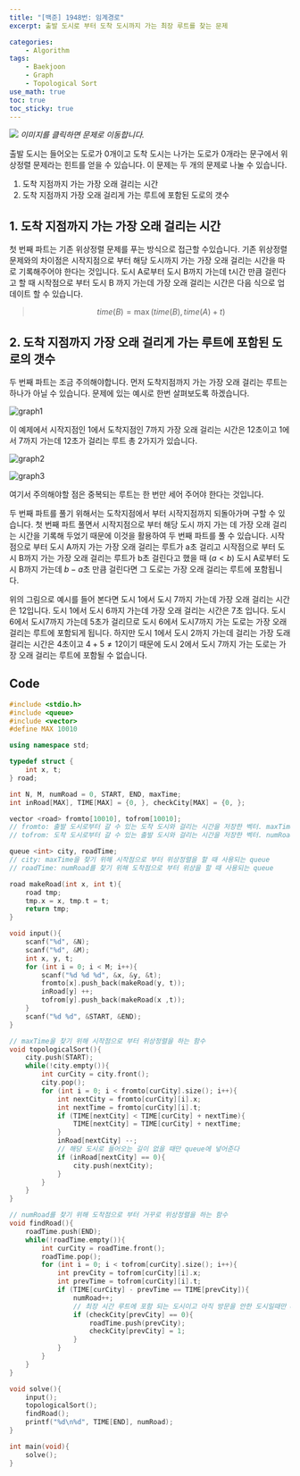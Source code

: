 ```yaml
--- 
title: "[백준] 1948번: 임계경로"
excerpt: 출발 도시로 부터 도착 도시까지 가는 최장 루트를 찾는 문제

categories:
    - Algorithm
tags:
    - Baekjoon
    - Graph
    - Topological Sort
use_math: true
toc: true
toc_sticky: true
---
```


[<img src="../../assets/images/algorithm/baekjoon1948">](https://www.acmicpc.net/problem/1948)
*이미지를 클릭하면 문제로 이동합니다.*

출발 도시는 들어오는 도로가 0개이고 도착 도시는 나가는 도로가 0개라는 문구에서 위상정렬 문제라는 힌트를 얻을 수 있습니다. 이 문제는 두 개의 문제로 나눌 수 있습니다.

1. 도착 지점까지 가는 가장 오래 걸리는 시간
2. 도착 지점까지 가장 오래 걸리게 가는 루트에 포함된 도로의 갯수


## 1. 도착 지점까지 가는 가장 오래 걸리는 시간


첫 번째 파트는 기존 위상정렬 문제를 푸는 방식으로 접근할 수있습니다. 기존 위상정렬 문제와의 차이점은 시작지점으로 부터 해당 도시까지 가는 가장 오래 걸리는 시간을 따로 기록해주어야 한다는 것입니다. 도시 A로부터 도시 B까지 가는데 t시간 만큼 걸린다고 할 때 시작점으로 부터 도시 B 까지 가는데 가장 오래 걸리는 시간은 다음 식으로 업데이트 할 수 있습니다.

> $$time(B) = \max(time(B), time(A) + t)$$


## 2. 도착 지점까지 가장 오래 걸리게 가는 루트에 포함된 도로의 갯수


두 번째 파트는 조금 주의해야합니다. 먼저 도착지점까지 가는 가장 오래 걸리는 루트는 하나가 아닐 수 있습니다. 문제에 있는 예시로 한번 살펴보도록 하겠습니다.

![graph1](../../assets/images/algorithm/baekjoon1948-graph1)

이 예제에서 시작지점인 1에서 도착지점인 7까지 가장 오래 걸리는 시간은 12초이고 1에서 7까지 가는데 12초가 걸리는 루트 총 2가지가 있습니다.

![graph2](../../assets/images/algorithm/baekjoon1948-graph2)


![graph3](../../assets/images/algorithm/baekjoon1948-graph3)

여기서 주의해야할 점은 중복되는 루트는 한 번만 세어 주어야 한다는 것입니다. 


두 번째 파트를 풀기 위해서는 도착지점에서 부터 시작지점까지 되돌아가며 구할 수 있습니다. 첫 번째 파트 풀면서 시작지점으로 부터 해당 도시 까지 가는 데 가장 오래 걸리는 시간을 기록해 두었기 때문에 이것을 활용하여 두 번째 파트를 풀 수 있습니다. 시작점으로 부터 도시 A까지 가는 가장 오래 걸리는 루트가 a초 걸리고 시작점으로 부터 도시 B까지 가는 가장 오래 걸리는 루트가 b초 걸린다고 했을 때 $(a < b)$ 도시 A로부터 도시 B까지 가는데 $b - a$초 만큼 걸린다면 그 도로는 가장 오래 걸리는 루트에 포함됩니다. 


위의 그림으로 예시를 들어 본다면 도시 1에서 도시 7까지 가는데 가장 오래 걸리는 시간은 12입니다. 도시 1에서 도시 6까지 가는데 가장 오래 걸리는 시간은 7초 입니다. 도시 6에서 도시7까지 가는데 5초가 걸리므로 도시 6에서 도시7까지 가는 도로는 가장 오래 걸리는 루트에 포함되게 됩니다. 하지만 도시 1에서 도시 2까지 가는데 걸리는 가장 도래 걸리는 시간은 4초이고 $4 + 5 \neq 12$이기 때문에 도시 2에서 도시 7까지 가는 도로는 가장 오래 걸리는 루트에 포함될 수 없습니다.


## Code


```cpp
#include <stdio.h>
#include <queue>
#include <vector>
#define MAX 10010

using namespace std;

typedef struct {
    int x, t;
} road;

int N, M, numRoad = 0, START, END, maxTime;
int inRoad[MAX], TIME[MAX] = {0, }, checkCity[MAX] = {0, };

vector <road> fromto[10010], tofrom[10010];
// fromto: 출발 도시로부터 갈 수 있는 도착 도시와 걸리는 시간을 저장한 벡터. maxTime을 찾는데 사용
// tofrom: 도착 도시로부터 갈 수 있는 출발 도시와 걸리는 시간을 저장한 벡터. numRoad를 찾는데 사용

queue <int> city, roadTime;
// city: maxTime을 찾기 위해 시작점으로 부터 위상정렬을 할 때 사용되는 queue
// roadTime: numRoad를 찾기 위해 도착점으로 부터 위상을 할 때 사용되는 queue

road makeRoad(int x, int t){
    road tmp;
    tmp.x = x, tmp.t = t;
    return tmp;
}

void input(){
    scanf("%d", &N);
    scanf("%d", &M);
    int x, y, t;
    for (int i = 0; i < M; i++){
        scanf("%d %d %d", &x, &y, &t);
        fromto[x].push_back(makeRoad(y, t)); 
        inRoad[y] ++;
        tofrom[y].push_back(makeRoad(x ,t));
    }
    scanf("%d %d", &START, &END);
}

// maxTime을 찾기 위해 시작점으로 부터 위상정렬을 하는 함수
void topologicalSort(){
    city.push(START);
    while(!city.empty()){
        int curCity = city.front();
        city.pop();
        for (int i = 0; i < fromto[curCity].size(); i++){
            int nextCity = fromto[curCity][i].x;
            int nextTime = fromto[curCity][i].t;
            if (TIME[nextCity] < TIME[curCity] + nextTime){
                TIME[nextCity] = TIME[curCity] + nextTime;
            }
            inRoad[nextCity] --;
            // 해당 도시로 들어오는 길이 없을 때만 queue에 넣어준다
            if (inRoad[nextCity] == 0){
                city.push(nextCity);
            }
        }
    }
}

// numRoad를 찾기 위해 도착점으로 부터 거꾸로 위상정렬을 하는 함수
void findRoad(){
    roadTime.push(END);
    while(!roadTime.empty()){
        int curCity = roadTime.front();
        roadTime.pop();
        for (int i = 0; i < tofrom[curCity].size(); i++){
            int prevCity = tofrom[curCity][i].x;
            int prevTime = tofrom[curCity][i].t;
            if (TIME[curCity] - prevTime == TIME[prevCity]){
                numRoad++;
                // 최장 시간 루트에 포함 되는 도시이고 아직 방문을 안한 도시일때만 queue에 넣어주어서 중복으로 방문하는 것 방지
                if (checkCity[prevCity] == 0){
                    roadTime.push(prevCity);
                    checkCity[prevCity] = 1;
                }
            }
        }
    }
}

void solve(){
    input();
    topologicalSort();
    findRoad();
    printf("%d\n%d", TIME[END], numRoad);
}

int main(void){
    solve();
}

```